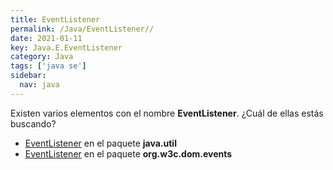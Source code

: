 ```yaml
---
title: EventListener
permalink: /Java/EventListener//
date: 2021-01-11
key: Java.E.EventListener
category: Java
tags: ['java se']
sidebar: 
  nav: java
---
```


Existen varios elementos con el nombre **EventListener**. ¿Cuál de ellas estás buscando?
<ul>
<li><a href="/Java/EventListener-java-util/">EventListener</a> en el paquete <strong>java.util</strong></li>
<li><a href="/Java/EventListener-org-w3c-dom-events/">EventListener</a> en el paquete <strong>org.w3c.dom.events</strong></li>
<ul>
